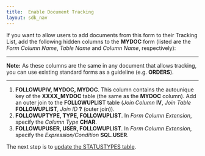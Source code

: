```yaml
---
title:  Enable Document Tracking
layout: sdk_nav
---
```



If you want to allow users to add documents from this form to their
Tracking List, add the following hidden columns to the **MYDOC** form
(listed are the *Form Column Name*, *Table Name* and *Column Name*,
respectively):

------------------------------------------------------------------------

**Note:** As these columns are the same in any document that allows
tracking, you can use existing standard forms as a guideline (e.g.
**ORDERS**).

------------------------------------------------------------------------

1.  **FOLLOWUPIV, MYDOC, MYDOC**. This column contains the autounique
    key of the **XXXX_MYDOC** table (the same as the **MYDOC** column).
    Add an outer join to the **FOLLOWUPLIST** table (*Join Column*
    **IV**, *Join Table* **FOLLOWUPLIST**, *Join ID* **?** (outer
    join)).
2.  **FOLLOWUPTYPE, TYPE, FOLLOWUPLIST**. In *Form Column Extension*,
    specify the *Column Type* **CHAR**.
3.  **FOLLOWUPUSER, USER, FOLLOWUPLIST**. In *Form Column Extension*,
    specify the *Expression/Condition* **SQL.USER**.

The next step is to [update the STATUSTYPES
table](Updating-the-STATUSTYPES-Table ).
